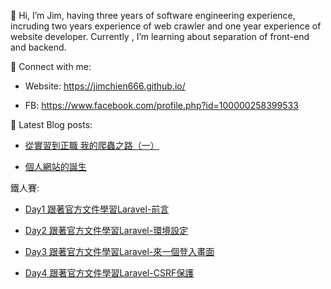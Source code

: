 👋 Hi, I’m Jim, having three years of software engineering experience, incruding two years experience of web crawler and one year experience of website developer.
Currently , I’m learning about separation of front-end and backend.


🤝 Connect with me:

- Website: https://jimchien666.github.io/

- FB: https://www.facebook.com/profile.php?id=100000258399533


📝 Latest Blog posts:
 
- [從實習到正職 我的爬蟲之路（一）](https://jimchien666.github.io/blog/post-2/)

- [個人網站的誕生](https://jimchien666.github.io/blog/post-1/)

鐵人賽:
- [Day1 跟著官方文件學習Laravel-前言](https://ithelp.ithome.com.tw/articles/10264522)

- [Day2 跟著官方文件學習Laravel-環境設定](https://ithelp.ithome.com.tw/articles/10264894)

- [Day3 跟著官方文件學習Laravel-來一個登入畫面](https://ithelp.ithome.com.tw/articles/10265792)

- [Day4 跟著官方文件學習Laravel-CSRF保護](https://ithelp.ithome.com.tw/articles/10266641)
